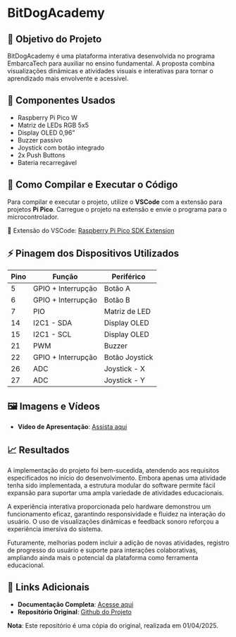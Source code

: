 # BitDogAcademy

## 🎯 Objetivo do Projeto
BitDogAcademy é uma plataforma interativa desenvolvida no programa EmbarcaTech para auxiliar no ensino fundamental. A proposta combina visualizações dinâmicas e atividades visuais e interativas para tornar o aprendizado mais envolvente e acessível.

## 🔧 Componentes Usados
- Raspberry Pi Pico W
- Matriz de LEDs RGB 5x5
- Display OLED 0,96”
- Buzzer passivo
- Joystick com botão integrado
- 2x Push Buttons
- Bateria recarregável

## 💾 Como Compilar e Executar o Código
Para compilar e executar o projeto, utilize o **VSCode** com a extensão para projetos **Pi Pico**. Carregue o projeto na extensão e envie o programa para o microcontrolador.

🔗 Extensão do VSCode: [Raspberry Pi Pico SDK Extension](https://github.com/raspberrypi/pico-vscode)

## ⚡ Pinagem dos Dispositivos Utilizados
| Pino | Função | Periférico |
|------|--------|------------|
| 5  | GPIO + Interrupção | Botão A |
| 6  | GPIO + Interrupção | Botão B |
| 7  | PIO | Matriz de LED |
| 14 | I2C1 - SDA | Display OLED |
| 15 | I2C1 - SCL | Display OLED |
| 21 | PWM | Buzzer |
| 22 | GPIO + Interrupção | Botão Joystick |
| 26 | ADC | Joystick - X |
| 27 | ADC | Joystick - Y |

## 🖼️ Imagens e Vídeos
- **Vídeo de Apresentação**: [Assista aqui](https://www.youtube.com/watch?v=xHCL8hOfLEQ)

## 📈 Resultados
A implementação do projeto foi bem-sucedida, atendendo aos requisitos especificados no início do desenvolvimento. Embora apenas uma atividade tenha sido implementada, a estrutura modular do software permite fácil expansão para suportar uma ampla variedade de atividades educacionais.

A experiência interativa proporcionada pelo hardware demonstrou um funcionamento eficaz, garantindo responsividade e fluidez na interação do usuário. O uso de visualizações dinâmicas e feedback sonoro reforçou a experiência imersiva do sistema. 

Futuramente, melhorias podem incluir a adição de novas atividades, registro de progresso do usuário e suporte para interações colaborativas, ampliando ainda mais o potencial da plataforma como ferramenta educacional.

## 📎 Links Adicionais
- **Documentação Completa**: [Acesse aqui](https://docs.google.com/document/d/1Y5T07P8tk9wgpiRu8o5c3_4_7WWCqSvCT_-G4AARzdE/edit?usp=sharing)
- **Repositório Original**: [Github do Projeto](https://github.com/ThiagoMaxPavao/BitDogAcademy)

**Nota**: Este repositório é uma cópia do original, realizada em 01/04/2025.
